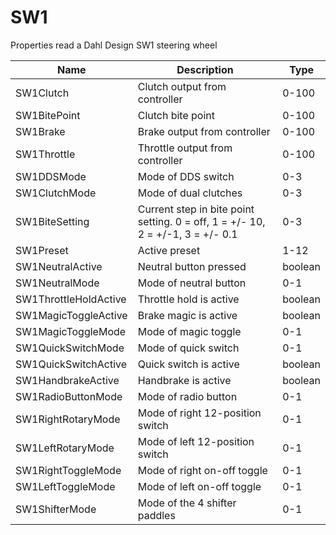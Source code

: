 # SW1

Properties read a Dahl Design SW1 steering wheel

| Name                  | Description                                                                    | Type    |
| --------------------- | ------------------------------------------------------------------------------ | ------- |
| SW1Clutch             | Clutch output from controller                                                  | 0-100   |
| SW1BitePoint          | Clutch bite point                                                              | 0-100   |
| SW1Brake              | Brake output from controller                                                   | 0-100   |
| SW1Throttle           | Throttle output from controller                                                | 0-100   |
| SW1DDSMode            | Mode of DDS switch                                                             | 0-3     |
| SW1ClutchMode         | Mode of dual clutches                                                          | 0-3     |
| SW1BiteSetting        | Current step in bite point setting. 0 = off, 1 = +/- 10, 2 = +/-1, 3 = +/- 0.1 | 0-3     |
| SW1Preset             | Active preset                                                                  | 1-12    |
| SW1NeutralActive      | Neutral button pressed                                                         | boolean |
| SW1NeutralMode        | Mode of neutral button                                                         | 0-1     |
| SW1ThrottleHoldActive | Throttle hold is active                                                        | boolean |
| SW1MagicToggleActive  | Brake magic is active                                                          | boolean |
| SW1MagicToggleMode    | Mode of magic toggle                                                           | 0-1     |
| SW1QuickSwitchMode    | Mode of quick switch                                                           | 0-1     |
| SW1QuickSwitchActive  | Quick switch is active                                                         | boolean |
| SW1HandbrakeActive    | Handbrake is active                                                            | boolean |
| SW1RadioButtonMode    | Mode of radio button                                                           | 0-1     |
| SW1RightRotaryMode    | Mode of right 12-position switch                                               | 0-1     |
| SW1LeftRotaryMode     | Mode of left 12-position switch                                                | 0-1     |
| SW1RightToggleMode    | Mode of right on-off toggle                                                    | 0-1     |
| SW1LeftToggleMode     | Mode of left on-off toggle                                                     | 0-1     |
| SW1ShifterMode        | Mode of the 4 shifter paddles                                                  | 0-1     |

